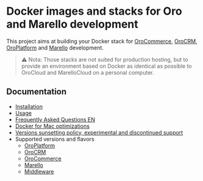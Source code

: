 Docker images and stacks for Oro and Marello development
===

This project aims at building your Docker stack for
[OroCommerce](https://oroinc.com/b2b-ecommerce/),
[OroCRM](https://oroinc.com/orocrm/),
[OroPlatform](https://oroinc.com/oroplatform/)
and [Marello](https://www.marello.com/) development.

> ⚠️ Nota: Those stacks are not suited for production hosting,
> but to provide an environment based on Docker as identical as
> possible to OroCloud and MarelloCloud on a personal computer.

Documentation
---

* [Installation](docs/installation.md)
* [Usage](docs/usage.md)
* [Frequently Asked Questions EN](docs/faq.md)
* [Docker for Mac optimizations](docs/docker-for-mac-optimizations.md)
* [Versions sunsetting policy, experimental and discontinued support](docs/sunsetting-policy.md)
* Supported versions and flavors
  * [OroPlatform](docs/application/oroplatform.md)
  * [OroCRM](docs/application/orocrm.md)
  * [OroCommerce](docs/application/orocommerce.md)
  * [Marello](docs/application/marello.md)
  * [Middleware](docs/application/middleware.md)
